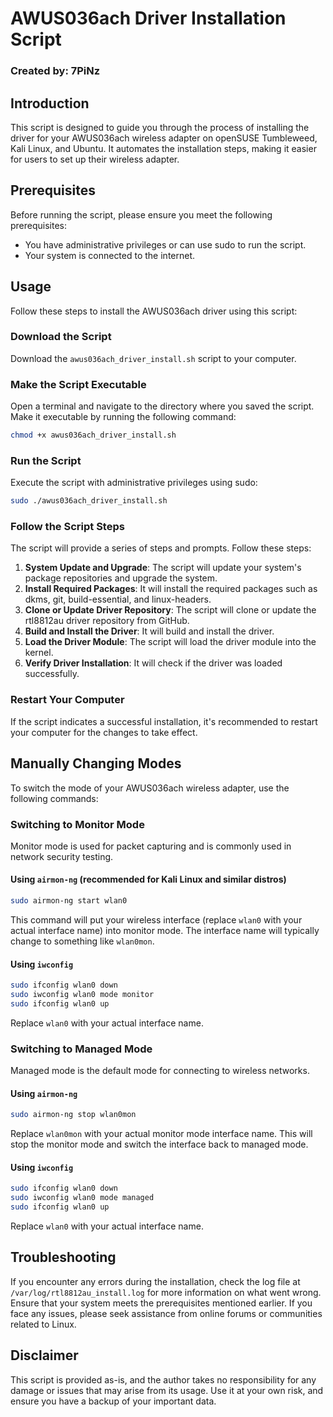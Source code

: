# AWUS036ach Driver Installation Script

### Created by: 7PiNz

## Introduction

This script is designed to guide you through the process of installing the driver for your AWUS036ach wireless adapter on openSUSE Tumbleweed, Kali Linux, and Ubuntu. It automates the installation steps, making it easier for users to set up their wireless adapter.

## Prerequisites

Before running the script, please ensure you meet the following prerequisites:

- You have administrative privileges or can use sudo to run the script.
- Your system is connected to the internet.

## Usage

Follow these steps to install the AWUS036ach driver using this script:

### Download the Script

Download the `awus036ach_driver_install.sh` script to your computer.

### Make the Script Executable

Open a terminal and navigate to the directory where you saved the script. Make it executable by running the following command:

```bash
chmod +x awus036ach_driver_install.sh
```

### Run the Script

Execute the script with administrative privileges using sudo:

```bash
sudo ./awus036ach_driver_install.sh
```

### Follow the Script Steps

The script will provide a series of steps and prompts. Follow these steps:

1. **System Update and Upgrade**: The script will update your system's package repositories and upgrade the system.
2. **Install Required Packages**: It will install the required packages such as dkms, git, build-essential, and linux-headers.
3. **Clone or Update Driver Repository**: The script will clone or update the rtl8812au driver repository from GitHub.
4. **Build and Install the Driver**: It will build and install the driver.
5. **Load the Driver Module**: The script will load the driver module into the kernel.
6. **Verify Driver Installation**: It will check if the driver was loaded successfully.

### Restart Your Computer

If the script indicates a successful installation, it's recommended to restart your computer for the changes to take effect.

## Manually Changing Modes

To switch the mode of your AWUS036ach wireless adapter, use the following commands:

### Switching to Monitor Mode

Monitor mode is used for packet capturing and is commonly used in network security testing.

#### Using `airmon-ng` (recommended for Kali Linux and similar distros)

```bash
sudo airmon-ng start wlan0
```

This command will put your wireless interface (replace `wlan0` with your actual interface name) into monitor mode. The interface name will typically change to something like `wlan0mon`.

#### Using `iwconfig`

```bash
sudo ifconfig wlan0 down
sudo iwconfig wlan0 mode monitor
sudo ifconfig wlan0 up
```

Replace `wlan0` with your actual interface name.

### Switching to Managed Mode

Managed mode is the default mode for connecting to wireless networks.

#### Using `airmon-ng`

```bash
sudo airmon-ng stop wlan0mon
```

Replace `wlan0mon` with your actual monitor mode interface name. This will stop the monitor mode and switch the interface back to managed mode.

#### Using `iwconfig`

```bash
sudo ifconfig wlan0 down
sudo iwconfig wlan0 mode managed
sudo ifconfig wlan0 up
```

Replace `wlan0` with your actual interface name.

## Troubleshooting

If you encounter any errors during the installation, check the log file at `/var/log/rtl8812au_install.log` for more information on what went wrong. Ensure that your system meets the prerequisites mentioned earlier. If you face any issues, please seek assistance from online forums or communities related to Linux.

## Disclaimer

This script is provided as-is, and the author takes no responsibility for any damage or issues that may arise from its usage. Use it at your own risk, and ensure you have a backup of your important data.

